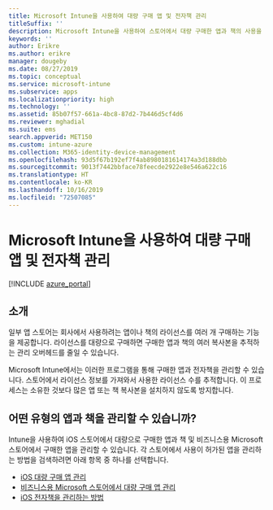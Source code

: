 ```yaml
---
title: Microsoft Intune을 사용하여 대량 구매 앱 및 전자책 관리
titleSuffix: ''
description: Microsoft Intune을 사용하여 스토어에서 대량 구매한 앱과 책의 사용을 관리하고 모니터링하는 방법을 알아봅니다."
keywords: ''
author: Erikre
ms.author: erikre
manager: dougeby
ms.date: 08/27/2019
ms.topic: conceptual
ms.service: microsoft-intune
ms.subservice: apps
ms.localizationpriority: high
ms.technology: ''
ms.assetid: 85b07f57-661a-4bc8-87d2-7b446d5cf4d6
ms.reviewer: mghadial
ms.suite: ems
search.appverid: MET150
ms.custom: intune-azure
ms.collection: M365-identity-device-management
ms.openlocfilehash: 93d5f67b192ef7f4ab8980181614174a3d188dbb
ms.sourcegitcommit: 9013f7442bbface78feecde2922e8e546a622c16
ms.translationtype: HT
ms.contentlocale: ko-KR
ms.lasthandoff: 10/16/2019
ms.locfileid: "72507085"
---
```

# <a name="manage-volume-purchased-apps-and-books-with-microsoft-intune"></a>Microsoft Intune을 사용하여 대량 구매 앱 및 전자책 관리

[!INCLUDE [azure_portal](../includes/azure_portal.md)]

## <a name="introduction"></a>소개

일부 앱 스토어는 회사에서 사용하려는 앱이나 책의 라이선스를 여러 개 구매하는 기능을 제공합니다. 라이선스를 대량으로 구매하면 구매한 앱과 책의 여러 복사본을 추적하는 관리 오버헤드를 줄일 수 있습니다.

Microsoft Intune에서는 이러한 프로그램을 통해 구매한 앱과 전자책을 관리할 수 있습니다. 스토어에서 라이선스 정보를 가져와서 사용한 라이선스 수를 추적합니다. 이 프로세스는 소유한 것보다 많은 앱 또는 책 복사본을 설치하지 않도록 방지합니다.

## <a name="which-types-of-apps-and-books-can-you-manage"></a>어떤 유형의 앱과 책을 관리할 수 있습니까?

Intune을 사용하여 iOS 스토어에서 대량으로 구매한 앱과 책 및 비즈니스용 Microsoft 스토어에서 구매한 앱을 관리할 수 있습니다. 각 스토어에서 사용이 허가된 앱을 관리하는 방법을 검색하려면 아래 항목 중 하나를 선택합니다.

- [iOS 대량 구매 앱 관리](vpp-apps-ios.md)
- [비즈니스용 Microsoft 스토어에서 대량 구매 앱 관리](windows-store-for-business.md)
- [iOS 전자책을 관리하는 방법](vpp-ebooks-ios.md)
